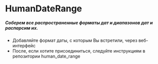 # HumanDateRange
##### Соберем все распространенные форматы дат и диапазонов дат и распарсим их.
- Добавляйте формат даты, с которым Вы встретили, через веб-интерфейс
- После, если хотите присоединиться, следуйте инструкциям в репозитории human_date_range